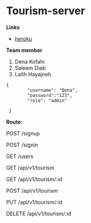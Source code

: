# Tourism-server


**Links**
- [heroku](https://tourismdb.herokuapp.com/api/v1/tourism)

**Team member**

1. Dena Kofahi
2. Saleem Diab
3. Laith Hayajneh


```
{
        "username": "Dena",
        "password":"123",
        "role": "admin"
        
 } 
 ```

**Route:**

 
POST /signup

POST /signin

GET /users

GET /api/v1/tourism

GET /api/v1/tourism/:id

POST /api/v1/tourism

PUT /api/v1/tourism/:id

DELETE /api/v1/tourism/:id
